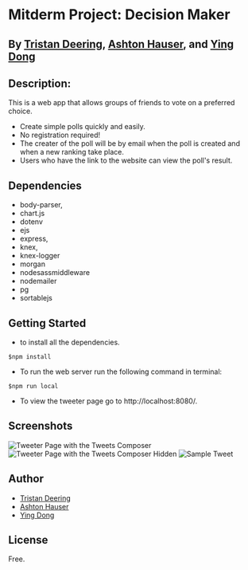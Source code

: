 
# Mitderm Project: Decision Maker

## By [Tristan Deering](https://github.com/Noonmoon), [Ashton Hauser](https://github.com/ashtonhauser), and [Ying Dong](https://github.com/dongyingname)


## Description:

This is a web app that allows groups of friends to vote on a preferred choice.

* Create simple polls quickly and easily. 
* No registration required!
* The creater of the poll will be by email when the poll is created and when a new ranking take place.
* Users who have the link to the website can view the poll's result.

## Dependencies
- body-parser,
- chart.js
- dotenv
- ejs
- express,
- knex,
- knex-logger
- morgan
- nodesassmiddleware
- nodemailer
- pg
- sortablejs

## Getting Started
- to install all the dependencies.
```
$npm install 
```
- To run the web server run the following command in terminal:
```
$npm run local 
```
- To view the tweeter page go to http://localhost:8080/.

## Screenshots

![Tweeter Page with the Tweets Composer](./screenshots/composer.png)
![Tweeter Page with the Tweets Composer Hidden](./screenshots/nocomposer.png)
![Sample Tweet](./screenshots/tweet.png)
## Author
- [Tristan Deering](https://github.com/Noonmoon)
- [Ashton Hauser](https://github.com/ashtonhauser)
- [Ying Dong](https://github.com/dongyingname)

## License
Free.